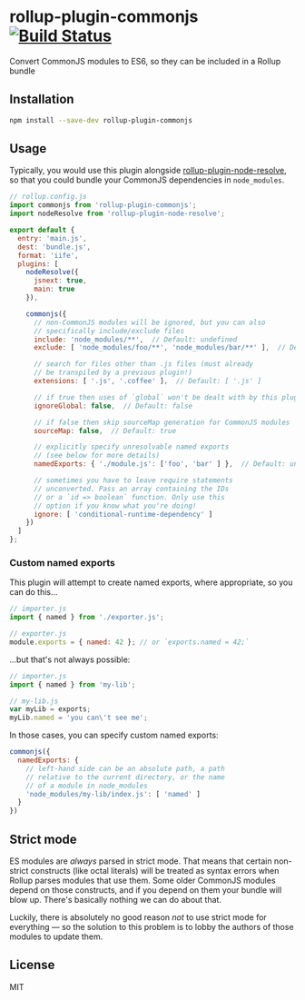 # rollup-plugin-commonjs [![Build Status][travis-img]][travis]

[travis-img]: https://travis-ci.org/rollup/rollup-plugin-commonjs.svg
[travis]: https://travis-ci.org/rollup/rollup-plugin-commonjs

Convert CommonJS modules to ES6, so they can be included in a Rollup bundle


## Installation

```bash
npm install --save-dev rollup-plugin-commonjs
```


## Usage

Typically, you would use this plugin alongside [rollup-plugin-node-resolve](https://github.com/rollup/rollup-plugin-node-resolve), so that you could bundle your CommonJS dependencies in `node_modules`.

```js
// rollup.config.js
import commonjs from 'rollup-plugin-commonjs';
import nodeResolve from 'rollup-plugin-node-resolve';

export default {
  entry: 'main.js',
  dest: 'bundle.js',
  format: 'iife',
  plugins: [
    nodeResolve({
      jsnext: true,
      main: true
    }),

    commonjs({
      // non-CommonJS modules will be ignored, but you can also
      // specifically include/exclude files
      include: 'node_modules/**',  // Default: undefined
      exclude: [ 'node_modules/foo/**', 'node_modules/bar/**' ],  // Default: undefined

      // search for files other than .js files (must already
      // be transpiled by a previous plugin!)
      extensions: [ '.js', '.coffee' ],  // Default: [ '.js' ]

      // if true then uses of `global` won't be dealt with by this plugin
      ignoreGlobal: false,  // Default: false

      // if false then skip sourceMap generation for CommonJS modules
      sourceMap: false,  // Default: true

      // explicitly specify unresolvable named exports
      // (see below for more details)
      namedExports: { './module.js': ['foo', 'bar' ] },  // Default: undefined

      // sometimes you have to leave require statements
      // unconverted. Pass an array containing the IDs
      // or a `id => boolean` function. Only use this
      // option if you know what you're doing!
      ignore: [ 'conditional-runtime-dependency' ]
    })
  ]
};
```

### Custom named exports

This plugin will attempt to create named exports, where appropriate, so you can do this...

```js
// importer.js
import { named } from './exporter.js';

// exporter.js
module.exports = { named: 42 }; // or `exports.named = 42;`
```

...but that's not always possible:

```js
// importer.js
import { named } from 'my-lib';

// my-lib.js
var myLib = exports;
myLib.named = 'you can\'t see me';
```

In those cases, you can specify custom named exports:

```js
commonjs({
  namedExports: {
    // left-hand side can be an absolute path, a path
    // relative to the current directory, or the name
    // of a module in node_modules
    'node_modules/my-lib/index.js': [ 'named' ]
  }
})
```


## Strict mode

ES modules are *always* parsed in strict mode. That means that certain non-strict constructs (like octal literals) will be treated as syntax errors when Rollup parses modules that use them. Some older CommonJS modules depend on those constructs, and if you depend on them your bundle will blow up. There's basically nothing we can do about that.

Luckily, there is absolutely no good reason *not* to use strict mode for everything — so the solution to this problem is to lobby the authors of those modules to update them.


## License

MIT
